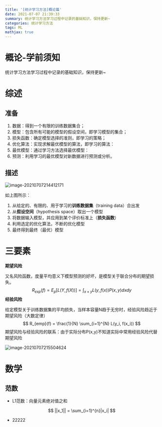 ```yaml
---
title: '[统计学习方法]概论篇'
date: 2021-07-07 21:39:33
summary: 统计学习方法学习过程中记录的基础知识，保持更新~
categories: 统计学习方法
tags: ML
mathjax: true
---
```


# 概论-学前须知

统计学习方法学习过程中记录的基础知识，保持更新~

# 综述

## 准备

1. 数据：得到一个有限的训练数据集合；
2. 模型：包含所有可能的模型的假设空间，即学习模型的集合；
3. 损失函数：确定模型选择的准则，即学习的策略；
4. 优化算法：实现求解最优模型的算法，即学习的算法：
5. 最优模型：通过学习方法选择最优模型：
6. 预测：利用学习的最优模型对新数据进行预测或分析。 

## 描述

![image-20210707214412171](https://gitee.com/Butterflier/pictures/raw/master/image-20210707214412171.png)

如上图所示：

1. 从给定的、有限的、用于学习的**训练数据集**（training data）合出发
2. 从**假设空间**（hypothesis space）取出一个模型
3. 将数据输入模型，并应用到某个评价标准上（**损失函数**）
4. 利用选定的优化算法，不断的优化模型
5. 最终得到最终（最优）模型

# 三要素

**期望风险**

又名风险函数，度量平均意义下模型预测的好坏，是模型关于联合分布的期望损失。
$$
R_{exp}(f) = E_p[L(Y, f(X))] = \int_{x \times y} L(y, f(x)) P(x, y) dxdy
$$
**经验风险**

给定模型关于训练数据集的平均损失，当样本容量N趋于无穷时，经验风险趋近于期望风险（大数定律）
$$
R_{emp}(f) = \frac{1}{N} \sum_{i=1}^{N} L(y_i, f(x_i))
$$
期望风险与经验风险的联系：由于实际分布P(x,y)不知道实际中常用经验风险代替期望风险

![image-20210707215504624](https://gitee.com/Butterflier/pictures/raw/master/image-20210707215504624.png)

# 数学

## 范数

* L1范数：向量元素绝对值之和

$$
||x_1|| = \sum_{i=1}^{n}|x_i|
$$

* 22222
